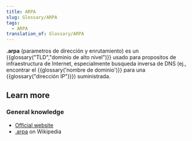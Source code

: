 ```yaml
---
title: ARPA
slug: Glossary/ARPA
tags:
  - ARPA
translation_of: Glossary/ARPA
---
```


**.arpa** (parametros de dirección y enrutamiento) es un {{glossary("TLD","dominio de alto nivel")}} usado para propositos de infraestructura de Internet, especialmente busqueda inversa de DNS (ej., encontrar el {{glossary('nombre de dominio')}} para una {{glossary("dirección IP")}}) suministrada.

## Learn more

### General knowledge

- [Official website](http://www.iana.org/domains/arpa)
- [.arpa](https://es.wikipedia.org/wiki/.arpa) on Wikipedia
